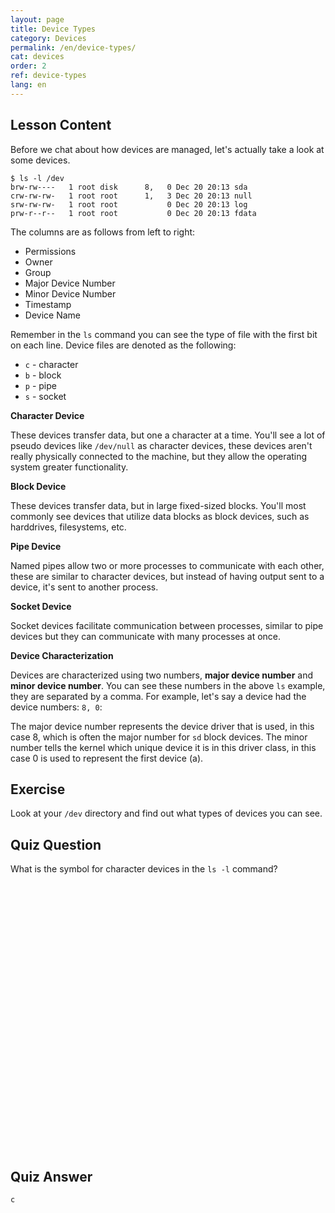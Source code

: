 ```yaml
---
layout: page
title: Device Types
category: Devices
permalink: /en/device-types/
cat: devices
order: 2
ref: device-types
lang: en
---
```


## Lesson Content

Before we chat about how devices are managed, let's actually take a look at some devices.

```
$ ls -l /dev
brw-rw----   1 root disk      8,   0 Dec 20 20:13 sda
crw-rw-rw-   1 root root      1,   3 Dec 20 20:13 null
srw-rw-rw-   1 root root           0 Dec 20 20:13 log
prw-r--r--   1 root root           0 Dec 20 20:13 fdata
```

The columns are as follows from left to right:

* Permissions
* Owner
* Group
* Major Device Number
* Minor Device Number
* Timestamp
* Device Name

Remember in the `ls` command you can see the type of file with the first bit on each line. Device files are denoted as the following: 

* `c` - character
* `b` - block
* `p` - pipe
* `s` - socket

**Character Device**

These devices transfer data, but one a character at a time. You'll see a lot of pseudo devices like `/dev/null` as character devices, these devices aren't really physically connected to the machine, but they allow the operating system greater functionality. 

**Block Device**

These devices transfer data, but in large fixed-sized blocks. You'll most commonly see devices that utilize data blocks as block devices, such as harddrives, filesystems, etc. 

**Pipe Device**

Named pipes allow two or more processes to communicate with each other, these are similar to character devices, but instead of having output sent to a device, it's sent to another process. 

**Socket Device**

Socket devices facilitate communication between processes, similar to pipe devices but they can communicate with many processes at once. 

**Device Characterization**

Devices are characterized using two numbers, **major device number** and **minor device number**. You can see these numbers in the above `ls` example, they are separated by a comma. For example, let's say a device had the device numbers: `8, 0`:

The major device number represents the device driver that is used, in this case 8, which is often the major number for `sd` block devices. The minor number tells the kernel which unique device it is in this driver class, in this case 0 is used to represent the first device (a).

## Exercise

Look at your `/dev` directory and find out what types of devices you can see.

## Quiz Question

What is the symbol for character devices in the `ls -l` command?  
<br /><br /><br /><br /><br /><br /><br /><br /><br /><br /><br /><br /><br /><br /><br /><br /><br /><br /><br /><br /><br /><br /><br /><br /><br /><br />
## Quiz Answer

`c`